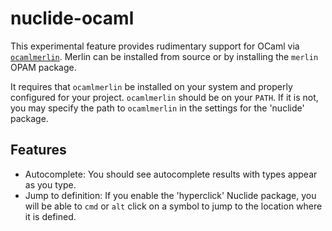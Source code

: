# nuclide-ocaml

This experimental feature provides rudimentary support for OCaml via [`ocamlmerlin`](https://github.com/the-lambda-church/merlin). Merlin can be installed from source or by installing the `merlin` OPAM package.

It requires that `ocamlmerlin` be installed on your system and properly configured for your project. `ocamlmerlin` should be on your `PATH`. If it is not, you may specify the path to `ocamlmerlin` in the settings for the 'nuclide' package.

## Features

* Autocomplete: You should see autocomplete results with types appear as you type.
* Jump to definition: If you enable the 'hyperclick' Nuclide package, you will be able to `cmd` or `alt` click on a symbol to jump to the location where it is defined.
